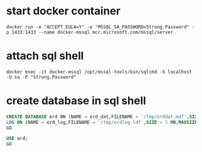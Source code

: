 # start docker container

```shell
docker run -e "ACCEPT_EULA=Y" -e "MSSQL_SA_PASSWORD=Strong.Password" -p 1433:1433 --name docker-mssql mcr.microsoft.com/mssql/server
```

# attach sql shell

```shell
docker exec -it docker-mssql /opt/mssql-tools/bin/sqlcmd -S localhost -U sa -P "Strong.Password"
```

# create database in sql shell

```sql
CREATE DATABASE erd ON (NAME = erd_dat,FILENAME = '/tmp/erddat.mdf',SIZE = 10,MAXSIZE = 50,FILEGROWTH = 5)
LOG ON (NAME = erd_log,FILENAME = '/tmp/erdlog.ldf',SIZE = 5 MB,MAXSIZE = 25 MB,FILEGROWTH = 5 MB);
GO

USE erd;
GO
```
